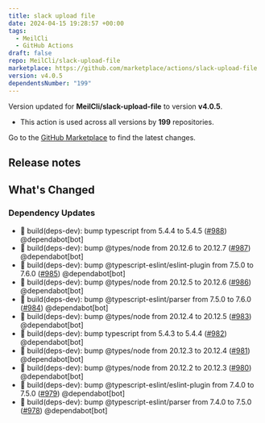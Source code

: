 ```yaml
---
title: slack upload file
date: 2024-04-15 19:28:57 +00:00
tags:
  - MeilCli
  - GitHub Actions
draft: false
repo: MeilCli/slack-upload-file
marketplace: https://github.com/marketplace/actions/slack-upload-file
version: v4.0.5
dependentsNumber: "199"
---
```



Version updated for **MeilCli/slack-upload-file** to version **v4.0.5**.
- This action is used across all versions by **199** repositories.

Go to the [GitHub Marketplace](https://github.com/marketplace/actions/slack-upload-file) to find the latest changes.

## Release notes

## What's Changed
### Dependency Updates
- :green_book: build(deps-dev): bump typescript from 5.4.4 to 5.4.5 ([#988](https://github.com/MeilCli/slack-upload-file/pull/988)) @dependabot[bot]
- :green_book: build(deps-dev): bump @types/node from 20.12.6 to 20.12.7 ([#987](https://github.com/MeilCli/slack-upload-file/pull/987)) @dependabot[bot]
- :green_book: build(deps-dev): bump @typescript-eslint/eslint-plugin from 7.5.0 to 7.6.0 ([#985](https://github.com/MeilCli/slack-upload-file/pull/985)) @dependabot[bot]
- :green_book: build(deps-dev): bump @types/node from 20.12.5 to 20.12.6 ([#986](https://github.com/MeilCli/slack-upload-file/pull/986)) @dependabot[bot]
- :green_book: build(deps-dev): bump @typescript-eslint/parser from 7.5.0 to 7.6.0 ([#984](https://github.com/MeilCli/slack-upload-file/pull/984)) @dependabot[bot]
- :green_book: build(deps-dev): bump @types/node from 20.12.4 to 20.12.5 ([#983](https://github.com/MeilCli/slack-upload-file/pull/983)) @dependabot[bot]
- :green_book: build(deps-dev): bump typescript from 5.4.3 to 5.4.4 ([#982](https://github.com/MeilCli/slack-upload-file/pull/982)) @dependabot[bot]
- :green_book: build(deps-dev): bump @types/node from 20.12.3 to 20.12.4 ([#981](https://github.com/MeilCli/slack-upload-file/pull/981)) @dependabot[bot]
- :green_book: build(deps-dev): bump @types/node from 20.12.2 to 20.12.3 ([#980](https://github.com/MeilCli/slack-upload-file/pull/980)) @dependabot[bot]
- :green_book: build(deps-dev): bump @typescript-eslint/eslint-plugin from 7.4.0 to 7.5.0 ([#979](https://github.com/MeilCli/slack-upload-file/pull/979)) @dependabot[bot]
- :green_book: build(deps-dev): bump @typescript-eslint/parser from 7.4.0 to 7.5.0 ([#978](https://github.com/MeilCli/slack-upload-file/pull/978)) @dependabot[bot]
